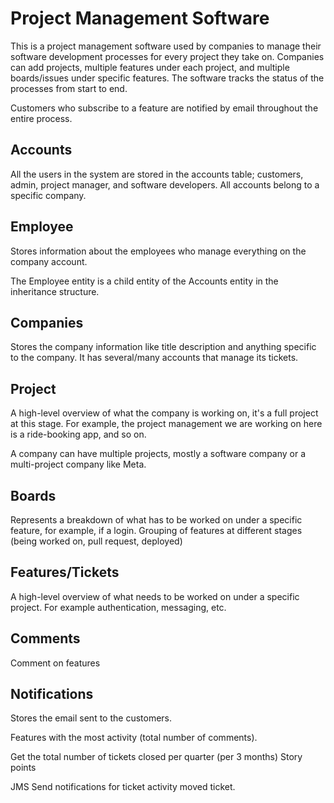 # Project Management Software

This is a project management software used by companies to manage their software development processes for every project they take on. Companies can add projects, multiple features under each project, and multiple boards/issues under specific features. The software tracks the status of the processes from start to end.

Customers who subscribe to a feature are notified by email throughout the entire process.

## Accounts

All the users in the system are stored in the accounts table; customers, admin, project manager, and software developers. All accounts belong to a specific company.

## Employee

Stores information about the employees who manage everything on the company account.

The Employee entity is a child entity of the Accounts entity in the inheritance structure.

## Companies

Stores the company information like title description and anything specific to the company. It has several/many accounts that manage its tickets.

## Project

A high-level overview of what the company is working on, it's a full project at this stage. For example, the project management we are working on here is a ride-booking app, and so on.

A company can have multiple projects, mostly a software company or a multi-project company like Meta.

## Boards

Represents a breakdown of what has to be worked on under a specific feature, for example, if a login.
Grouping of features at different stages (being worked on, pull request, deployed)

## Features/Tickets

A high-level overview of what needs to be worked on under a specific project. For example authentication, messaging, etc.

## Comments
Comment on features


## Notifications

Stores the email sent to the customers.


Features with the most activity (total number of comments).

Get the total number of tickets closed per quarter (per 3 months)
Story points

JMS
Send notifications for ticket activity moved ticket.